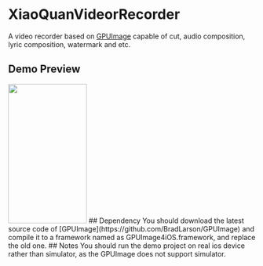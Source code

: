 # XiaoQuanVideorRecorder
A video recorder based on [GPUImage](https://github.com/BradLarson/GPUImage) capable of cut, audio composition, lyric composition, watermark and etc.
## Demo Preview
<img width="160" height="284" src="https://raw.githubusercontent.com/quan-xiao/XiaoQuanVideoRecorder/master/Preview/IMG_0781.PNG">
## Dependency
You should download the latest source code of [GPUImage](https://github.com/BradLarson/GPUImage) and compile it to a framework named as GPUImage4iOS.framework, and replace the old one.
## Notes
You should run the demo project on real ios device rather than simulator, as the GPUImage does not support simulator.